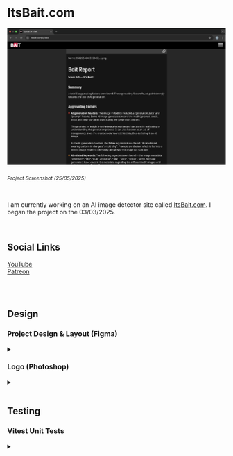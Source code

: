 # ItsBait.com

<img src="PromoImage.png" width="1000"/>

<sub><i>Project Screenshot (25/05/2025)</i></sub>

<br/>

I am currently working on an AI image detector site called [ItsBait.com](https://itsbait.com/). I began the project on the 03/03/2025.

<br/>

## Social Links
[YouTube](https://www.youtube.com/@its_bait)<br/>
[Patreon](https://www.patreon.com/c/Its_BAIT)<br/>

<br/><br/>

## Design

### Project Design & Layout (Figma)

<details><summary></summary>
  
<br/>

[Figma Project](https://www.figma.com/design/syI8LP7xcRRHivfSHIyY49/It-s-Bait?node-id=0-1&t=ol3NF4RAXrJtyyDr-1)

<br/>

<img src="figma-mobile-layout.png" alt="Project mobile layout in Figma" width="600"/>

<sub><i>Project mobile layout in Figma</i></sub>

<br/>

</details>

### Logo (Photoshop)

<details><summary></summary>
  
<br/>

The project logo was designed in Photoshop. I use Photoshop because it is a familiar tool due to my background in photography. I work in a non-destructive way, taking a layered approach.  I also created my own font to avoid potential future copyright issues.

<img src="project-logo-photoshop.png" alt="Project logo in Photoshop" width="600"/>

<sub><i>Project logo in Photoshop</i></sub>

</details>

<br/>

## Testing

### Vitest Unit Tests

<details><summary></summary>
  
<br/>
  
In the project I am using Vitest for unit testing. The React project was built using Vite, so Vitest (which is a Vite package) seemed like the obvious choice. I have established a series of tests for the project. My tests ensure that all the different pages and their content render and that the website navigation works correctly.
    
<img src="vitest-test-results.png" alt="Vitest files and test results" width="600"/>

<sub><i>Screenshot of the test files and their results</i></sub>

<br/><br/>

With Vitest you can run the tests continuously in the background. Whenever you make a change to a file the tests will run again. If the file you are working with is implicated in certain tests, then only those specific tests will run. Otherwise, all the tests will run. This means that you can work on the project and not worry about breaking things.
  
<img src="specific-vitest-test-results.png" alt="Image showing specific test files being ran" width="600"/>

<sub><i>Screenshot showing only relevant test files being ran</i></sub>

<br/><br/>

<img src="individual-vitest-test-results.png" alt="Image showing specific test results" width="600"/>

<sub><i>Screenshot showing the results of a single test</i></sub>

</details>
